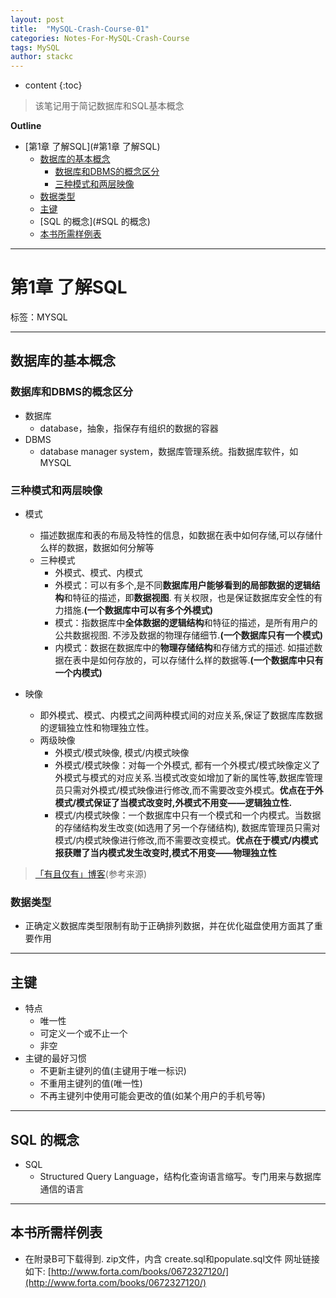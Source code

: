 ```yaml
---
layout: post
title:  "MySQL-Crash-Course-01"
categories: Notes-For-MySQL-Crash-Course
tags: MySQL
author: stackc
---
```


* content
{:toc}

>该笔记用于简记数据库和SQL基本概念




**Outline**

- [第1章 了解SQL](#第1章 了解SQL)
	- [数据库的基本概念](#数据库的基本概念)
		- [数据库和DBMS的概念区分](#数据库和DBMS的概念区分)
		- [三种模式和两层映像](#三种模式和两层映像)
	- [数据类型](#数据类型)
	- [主键](#主键)
	- [SQL 的概念](#SQL 的概念)
	- [本书所需样例表](#本书所需样例表)



---

# 第1章 了解SQL

标签：MYSQL

---

## 数据库的基本概念

### 数据库和DBMS的概念区分

- 数据库
	- database，抽象，指保存有组织的数据的容器
- DBMS
	- database manager system，数据库管理系统。指数据库软件，如MYSQL

### 三种模式和两层映像

- 模式
	- 描述数据库和表的布局及特性的信息，如数据在表中如何存储,可以存储什么样的数据，数据如何分解等
    - 三种模式
	    - 外模式、模式、内模式
        - 外模式：可以有多个,是不同**数据库用户能够看到的局部数据的逻辑结构**和特征的描述，即**数据视图**. 有关权限，也是保证数据库安全性的有力措施.**(一个数据库中可以有多个外模式)**
        - 模式：指数据库中**全体数据的逻辑结构**和特征的描述，是所有用户的公共数据视图. 不涉及数据的物理存储细节.**(一个数据库只有一个模式)**
        - 内模式：数据在数据库中的**物理存储结构**和存储方式的描述. 如描述数据在表中是如何存放的，可以存储什么样的数据等.**(一个数据库中只有一个内模式)**
        
- 映像
	- 即外模式、模式、内模式之间两种模式间的对应关系,保证了数据库库数据的逻辑独立性和物理独立性。
    - 两级映像
	    - 外模式/模式映像, 模式/内模式映像
        - 外模式/模式映像：对每一个外模式, 都有一个外模式/模式映像定义了外模式与模式的对应关系.当模式改变如增加了新的属性等,数据库管理员只需对外模式/模式映像进行修改,而不需要改变外模式。**优点在于外模式/模式保证了当模式改变时,外模式不用变——逻辑独立性.**
        - 模式/内模式映像：一个数据库中只有一个模式和一个内模式。当数据的存储结构发生改变(如选用了另一个存储结构), 数据库管理员只需对模式/内模式映像进行修改,而不需要改变模式。**优点在于模式/内模式报获赠了当内模式发生改变时,模式不用变——物理独立性**

>[「有且仅有」博客](https://blog.csdn.net/u010297957/article/details/50846279)(参考来源)

### 数据类型

- 正确定义数据库类型限制有助于正确排列数据，并在优化磁盘使用方面其了重要作用

---

## 主键

- 特点
    - 唯一性
    - 可定义一个或不止一个
    - 非空
- 主键的最好习惯
    - 不更新主键列的值(主键用于唯一标识)
    - 不重用主键列的值(唯一性)
    - 不再主键列中使用可能会更改的值(如某个用户的手机号等) 

---

## SQL 的概念

- SQL
	- Structured Query Language，结构化查询语言缩写。专门用来与数据库通信的语言

---

## 本书所需样例表

- 在附录B可下载得到. zip文件，内含 create.sql和populate.sql文件
网址链接如下: [http://www.forta.com/books/0672327120/](http://www.forta.com/books/0672327120/)

 
